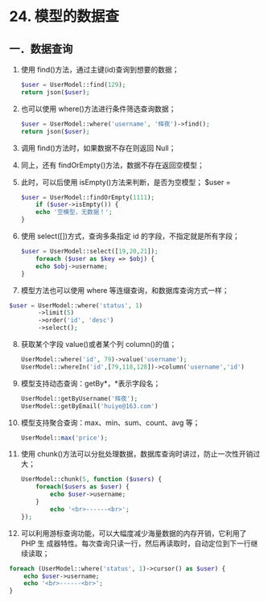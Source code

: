 # 24. 模型的数据查

## 一．数据查询

1. 使用 find()方法，通过主键(id)查询到想要的数据；

   ```php
   $user = UserModel::find(129); 
   return json($user);
   ```

2. 也可以使用 where()方法进行条件筛选查询数据； 

   ```php
   $user = UserModel::where('username', '辉夜')->find();
   return json($user);
   ```

3. 调用 find()方法时，如果数据不存在则返回 Null；

4. 同上，还有 findOrEmpty()方法，数据不存在返回空模型；

5. 此时，可以后使用 isEmpty()方法来判断，是否为空模型； $user = 

   ```php
   $user = UserModel::findOrEmpty(1111);
       if ($user->isEmpty()) {
       echo '空模型，无数据！';
   }
   ```

6. 使用 select([])方式，查询多条指定 id 的字段，不指定就是所有字段； 

   ```php
   $user = UserModel::select([19,20,21]);
       foreach ($user as $key => $obj) {
       echo $obj->username;
   }
   ```

7.  模型方法也可以使用 where 等连缀查询，和数据库查询方式一样；

   ```php
   $user = UserModel::where('status', 1)
           ->limit(5)
           ->order('id', 'desc')
           ->select();
   ```

8. 获取某个字段 value()或者某个列 column()的值； 

   ```php
   UserModel::where('id', 79)->value('username');
   UserModel::whereIn('id',[79,118,128])->column('username','id')
   ```

9. 模型支持动态查询：getBy*，*表示字段名； 

   ```php
   UserModel::getByUsername('辉夜');
   UserModel::getByEmail('huiye@163.com')
   ```

10. 模型支持聚合查询：max、min、sum、count、avg 等； 

    ```php
    UserModel::max('price'); 
    ```

11. 使用 chunk()方法可以分批处理数据，数据库查询时讲过，防止一次性开销过大； 

    ```php
    UserModel::chunk(5, function ($users) {
        foreach($users as $user) {
        	echo $user->username;
        }
        	echo '<br>------<br>';
    });
    ```

12. 可以利用游标查询功能，可以大幅度减少海量数据的内存开销，它利用了 PHP 生 成器特性。每次查询只读一行，然后再读取时，自动定位到下一行继续读取；

```php
foreach (UserModel::where('status', 1)->cursor() as $user) {
    echo $user->username;
    echo '<br>------<br>';
}
```

